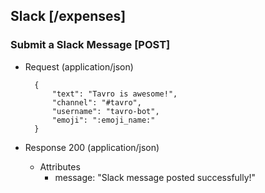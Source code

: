 ## Slack [/expenses]

### Submit a Slack Message [POST]

+ Request (application/json)

        {
            "text": "Tavro is awesome!",
            "channel": "#tavro",
            "username": "tavro-bot",
            "emoji": ":emoji_name:"
        }

+ Response 200 (application/json)
    + Attributes
        + message: "Slack message posted successfully!"